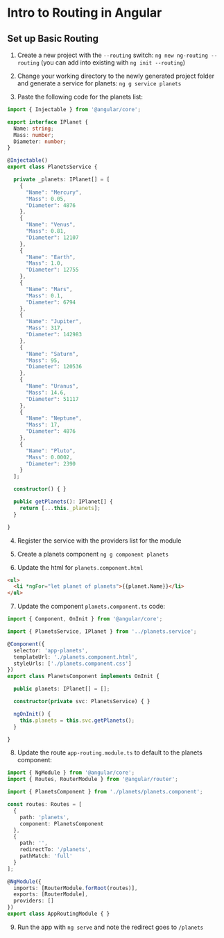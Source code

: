 # Intro to Routing in Angular

## Set up Basic Routing

1. Create a new project with the `--routing` switch: `ng new ng-routing --routing` (you can add into existing with `ng init --routing`)

2. Change your working directory to the newly generated project folder and generate a service for planets: `ng g service planets`

3. Paste the following code for the planets list: 

```TypeScript 
import { Injectable } from '@angular/core';

export interface IPlanet {
  Name: string;
  Mass: number;
  Diameter: number;
}

@Injectable()
export class PlanetsService {

  private _planets: IPlanet[] = [
    {
      "Name": "Mercury",
      "Mass": 0.05,
      "Diameter": 4876
    },
    {
      "Name": "Venus",
      "Mass": 0.81,
      "Diameter": 12107
    },
    {
      "Name": "Earth",
      "Mass": 1.0,
      "Diameter": 12755
    },
    {
      "Name": "Mars",
      "Mass": 0.1,
      "Diameter": 6794
    },
    {
      "Name": "Jupiter",
      "Mass": 317,
      "Diameter": 142983
    },
    {
      "Name": "Saturn",
      "Mass": 95,
      "Diameter": 120536
    },
    {
      "Name": "Uranus",
      "Mass": 14.6,
      "Diameter": 51117
    },
    {
      "Name": "Neptune",
      "Mass": 17,
      "Diameter": 4876
    },
    {
      "Name": "Pluto",
      "Mass": 0.0002,
      "Diameter": 2390
    }
  ];

  constructor() { }

  public getPlanets(): IPlanet[] {
    return [...this._planets];
  }

}
```

4. Register the service with the providers list for the module 

5. Create a planets component `ng g component planets` 

6. Update the html for `planets.component.html` 

```html
<ul>
  <li *ngFor="let planet of planets">{{planet.Name}}</li>
</ul>
```

7. Update the component `planets.component.ts` code: 

```TypeScript
import { Component, OnInit } from '@angular/core';

import { PlanetsService, IPlanet } from '../planets.service';

@Component({
  selector: 'app-planets',
  templateUrl: './planets.component.html',
  styleUrls: ['./planets.component.css']
})
export class PlanetsComponent implements OnInit {

  public planets: IPlanet[] = [];

  constructor(private svc: PlanetsService) { }

  ngOnInit() {
    this.planets = this.svc.getPlanets();
  }

}
```

8. Update the route `app-routing.module.ts` to default to the planets component: 

```TypeScript 
import { NgModule } from '@angular/core';
import { Routes, RouterModule } from '@angular/router';

import { PlanetsComponent } from './planets/planets.component';

const routes: Routes = [
  {
    path: 'planets',
    component: PlanetsComponent
  },
  {
    path: '',
    redirectTo: '/planets',
    pathMatch: 'full'
  }
];

@NgModule({
  imports: [RouterModule.forRoot(routes)],
  exports: [RouterModule],
  providers: []
})
export class AppRoutingModule { }
```

9. Run the app with `ng serve` and note the redirect goes to `/planets` 
